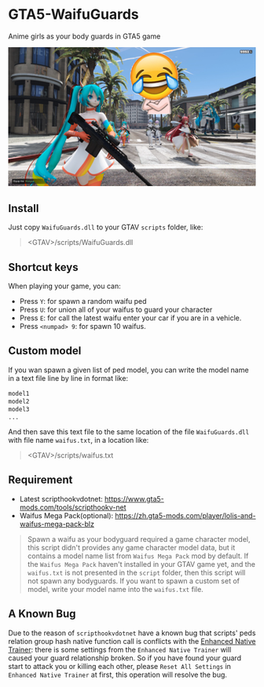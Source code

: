 # GTA5-WaifuGuards

Anime girls as your body guards in GTA5 game

![](./docs/images/cover.png)

## Install

Just copy ``WaifuGuards.dll`` to your GTAV ``scripts`` folder, like:
> &lt;GTAV>/scripts/WaifuGuards.dll

## Shortcut keys

When playing your game, you can:

+ Press ``Y``: for spawn a random waifu ped
+ Press ``U``: for union all of your waifus to guard your character
+ Press ``E``: for call the latest waifu enter your car if you are in a vehicle.
+ Press ``<numpad> 9``: for spawn 10 waifus.

## Custom model

If you wan spawn a given list of ped model, you can write the model name in a text file line by line in format like:

```
model1
model2
model3
...
```

And then save this text file to the same location of the file ``WaifuGuards.dll`` with file name ``waifus.txt``, in a location like:
> &lt;GTAV>/scripts/waifus.txt

## Requirement

+ Latest scripthookvdotnet: https://www.gta5-mods.com/tools/scripthookv-net
+ Waifus Mega Pack(optional): https://zh.gta5-mods.com/player/lolis-and-waifus-mega-pack-blz

> Spawn a waifu as your bodyguard required a game character model, this script didn't provides any game character model data, but it contains a model name list from ``Waifus Mega Pack`` mod by default. If the ``Waifus Mega Pack`` haven't installed in your GTAV game yet, and the ``waifus.txt`` is not presented in the ``script`` folder, then this script will not spawn any bodyguards. If you want to spawn a custom set of model, write your model name into the ``waifus.txt`` file.

## A Known Bug

Due to the reason of ``scripthookvdotnet`` have a known bug that scripts' peds relation group hash native function call is conflicts with the [Enhanced Native Trainer](https://www.gta5-mods.com/scripts/enhanced-native-trainer): there is some settings from the ``Enhanced Native Trainer`` will caused your guard relationship broken. So if you have found your guard start to attack you or killing each other, please ``Reset All Settings`` in ``Enhanced Native Trainer`` at first, this operation will resolve the bug.